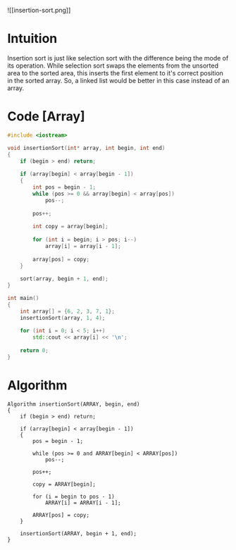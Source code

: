 ![[insertion-sort.png]]

# Intuition

Insertion sort is just like selection sort with the difference being the mode of its operation. While selection sort swaps the elements from the unsorted area to the sorted area, this inserts the first element to it's correct position in the sorted array. So, a linked list would be better in this case instead of an array.

# Code \[Array\]

```c++
#include <iostream>

void insertionSort(int* array, int begin, int end)
{
	if (begin > end) return;
	
	if (array[begin] < array[begin - 1])
	{
		int pos = begin - 1;
		while (pos >= 0 && array[begin] < array[pos])
			pos--;
				
		pos++;  
		
		int copy = array[begin];
		
		for (int i = begin; i > pos; i--)
			array[i] = array[i - 1];
			
		array[pos] = copy;  
	}
	
	sort(array, begin + 1, end);
}

int main()
{
	int array[] = {6, 2, 3, 7, 1};
	insertionSort(array, 1, 4);
	
	for (int i = 0; i < 5; i++)
		std::cout << array[i] << '\n';
		
	return 0;
}
```

# Algorithm

```
Algorithm insertionSort(ARRAY, begin, end)
{
	if (begin > end) return;
	
	if (array[begin] < array[begin - 1])
	{
		pos = begin - 1;
		
		while (pos >= 0 and ARRAY[begin] < ARRAY[pos])
			pos--;
		
		pos++;
		
		copy = ARRAY[begin];
		
		for (i = begin to pos - 1)
			ARRAY[i] = ARRAY[i - 1];
			
		ARRAY[pos] = copy;
	}
	
	insertionSort(ARRAY, begin + 1, end);
}
```